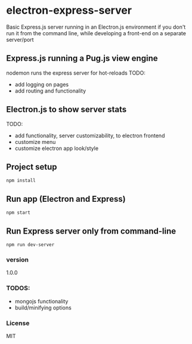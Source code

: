 # electron-express-server
Basic Express.js server running in an Electron.js environment
if you don't run it from the command line, while developing a front-end on a separate server/port


## Express.js running a Pug.js view engine
nodemon runs the express server for hot-reloads
TODO:
  - add logging on pages
  - add routing and functionality

## Electron.js to show server stats
TODO:
  - add functionality, server customizability, to electron frontend
  - customize menu
  - customize electron app look/style

## Project setup
```
npm install
```

## Run app (Electron and Express)
```
npm start
```

## Run Express server only from command-line
```
npm run dev-server
```

### version
1.0.0

### TODOS:
  - mongojs functionality
  - build/minifying options

### License
MIT
